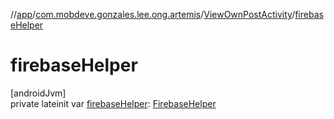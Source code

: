 //[app](../../../index.md)/[com.mobdeve.gonzales.lee.ong.artemis](../index.md)/[ViewOwnPostActivity](index.md)/[firebaseHelper](firebase-helper.md)

# firebaseHelper

[androidJvm]\
private lateinit var [firebaseHelper](firebase-helper.md): [FirebaseHelper](../-firebase-helper/index.md)

